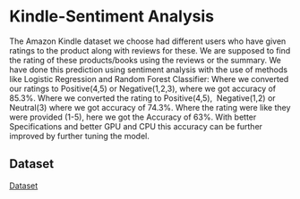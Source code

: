 # Kindle-Sentiment Analysis
The Amazon Kindle dataset we choose had different users who have given ratings to the product along with reviews for these. We are supposed to find the rating of these products/books using the reviews or the summary. We have done this prediction using sentiment analysis with the use of methods like Logistic Regression and Random Forest Classifier:
Where we converted our ratings to Positive(4,5) or Negative(1,2,3), where we got accuracy of 85.3%.
Where we converted the rating to Positive(4,5),  Negative(1,2) or Neutral(3) where we got accuracy of 74.3%.
Where the rating were like they were provided (1-5), here we got the Accuracy of 63%. With better Specifications and better GPU and CPU this accuracy can be further improved by further tuning the model.
## Dataset
[Dataset](https://www.kaggle.com/datasets/bharadwaj6/kindle-reviews)
